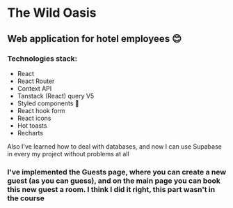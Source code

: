 # The Wild Oasis

## Web application for hotel employees :blush:

### Technologies stack:
+ React
+ React Router
+ Context API
+ Tanstack (React) query V5
+ Styled components :nail_care:
+ React hook form
+ React icons
+ Hot toasts
+ Recharts

Also I've learned how to deal with databases, and now I can use Supabase in every my project without problems at all
### I've implemented the Guests page, where you can create a new guest (as you can guess), and on the main page you can book this new guest a room. I think I did it right, this part wasn't in the course
